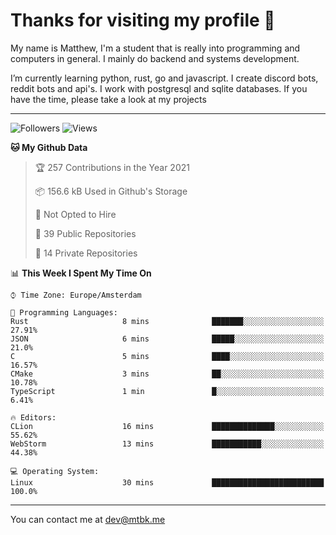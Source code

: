 # Thanks for visiting my profile 👋
My name is Matthew, I'm a student that is really into programming and computers in general. I mainly do backend and systems development.


I’m currently learning python, rust, go and javascript. I create discord bots, reddit bots and api's. I work with postgresql and sqlite databases. If you have the time, please take a look at my projects

---
![Followers](https://img.shields.io/github/followers/DankDumpster?style=social)
![Views](https://komarev.com/ghpvc/?username=DankDumpster&style=flat-square&color=green)
<!--START_SECTION:waka-->
**🐱 My Github Data** 

> 🏆 257 Contributions in the Year 2021
 > 
> 📦 156.6 kB Used in Github's Storage 
 > 
> 🚫 Not Opted to Hire
 > 
> 📜 39 Public Repositories 
 > 
> 🔑 14 Private Repositories  
 > 
📊 **This Week I Spent My Time On** 

```text
⌚︎ Time Zone: Europe/Amsterdam

💬 Programming Languages: 
Rust                     8 mins              ███████░░░░░░░░░░░░░░░░░░   27.91% 
JSON                     6 mins              █████░░░░░░░░░░░░░░░░░░░░   21.0% 
C                        5 mins              ████░░░░░░░░░░░░░░░░░░░░░   16.57% 
CMake                    3 mins              ██░░░░░░░░░░░░░░░░░░░░░░░   10.78% 
TypeScript               1 min               █░░░░░░░░░░░░░░░░░░░░░░░░   6.41%

🔥 Editors: 
CLion                    16 mins             ██████████████░░░░░░░░░░░   55.62% 
WebStorm                 13 mins             ███████████░░░░░░░░░░░░░░   44.38%

💻 Operating System: 
Linux                    30 mins             █████████████████████████   100.0%

```


<!--END_SECTION:waka-->
-------

You can contact me at dev@mtbk.me

